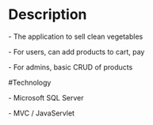 # Description
<p>- The application to sell clean vegetables</p>
<p>- For users, can add products to cart, pay</p>
<p>- For admins, basic CRUD of products</p>

#Technology
<p>- Microsoft SQL Server</p>
<p>- MVC / JavaServlet</p>



